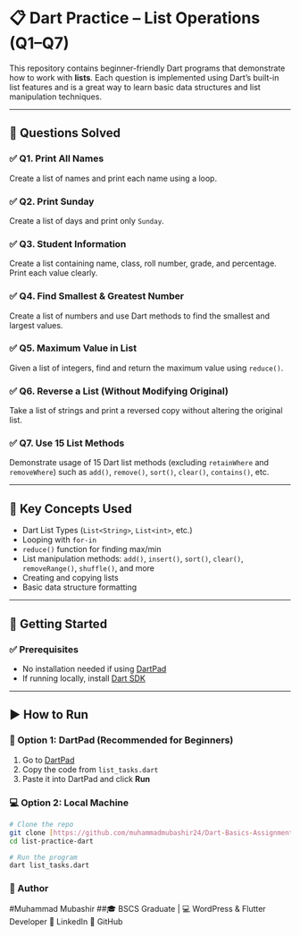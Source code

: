 # 📋 Dart Practice – List Operations (Q1–Q7)

This repository contains beginner-friendly Dart programs that demonstrate how to work with **lists**. Each question is implemented using Dart’s built-in list features and is a great way to learn basic data structures and list manipulation techniques.

---

## 📘 Questions Solved

### ✅ Q1. Print All Names
Create a list of names and print each name using a loop.

### ✅ Q2. Print Sunday
Create a list of days and print only `Sunday`.

### ✅ Q3. Student Information
Create a list containing name, class, roll number, grade, and percentage. Print each value clearly.

### ✅ Q4. Find Smallest & Greatest Number
Create a list of numbers and use Dart methods to find the smallest and largest values.

### ✅ Q5. Maximum Value in List
Given a list of integers, find and return the maximum value using `reduce()`.

### ✅ Q6. Reverse a List (Without Modifying Original)
Take a list of strings and print a reversed copy without altering the original list.

### ✅ Q7. Use 15 List Methods
Demonstrate usage of 15 Dart list methods (excluding `retainWhere` and `removeWhere`) such as `add()`, `remove()`, `sort()`, `clear()`, `contains()`, etc.

---

## 🧠 Key Concepts Used

- Dart List Types (`List<String>`, `List<int>`, etc.)
- Looping with `for-in`
- `reduce()` function for finding max/min
- List manipulation methods: `add()`, `insert()`, `sort()`, `clear()`, `removeRange()`, `shuffle()`, and more
- Creating and copying lists
- Basic data structure formatting

---

## 🚀 Getting Started

### ✅ Prerequisites

- No installation needed if using [DartPad](https://dartpad.dev)
- If running locally, install [Dart SDK](https://dart.dev/get-dart)

---

## ▶️ How to Run

### 🧪 Option 1: DartPad (Recommended for Beginners)
1. Go to [DartPad](https://dartpad.dev)
2. Copy the code from `list_tasks.dart`
3. Paste it into DartPad and click **Run**

### 💻 Option 2: Local Machine
```bash
# Clone the repo
git clone [https://github.com/muhammadmubashir24/Dart-Basics-Assignments-4.git]
cd list-practice-dart

# Run the program
dart list_tasks.dart
```

### 👤 Author
#Muhammad Mubashir
##🎓 BSCS Graduate | 💻 WordPress & Flutter Developer
🔗 LinkedIn
🐙 GitHub

